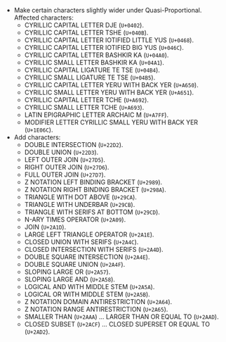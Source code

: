 * Make certain characters slightly wider under Quasi-Proportional. Affected characters:
  - CYRILLIC CAPITAL LETTER DJE (`U+0402`).
  - CYRILLIC CAPITAL LETTER TSHE (`U+040B`).
  - CYRILLIC CAPITAL LETTER IOTIFIED LITTLE YUS (`U+0468`).
  - CYRILLIC CAPITAL LETTER IOTIFIED BIG YUS (`U+046C`).
  - CYRILLIC CAPITAL LETTER BASHKIR KA (`U+04A0`).
  - CYRILLIC SMALL LETTER BASHKIR KA (`U+04A1`).
  - CYRILLIC CAPITAL LIGATURE TE TSE (`U+04B4`).
  - CYRILLIC SMALL LIGATURE TE TSE (`U+04B5`).
  - CYRILLIC CAPITAL LETTER YERU WITH BACK YER (`U+A650`).
  - CYRILLIC SMALL LETTER YERU WITH BACK YER (`U+A651`).
  - CYRILLIC CAPITAL LETTER TCHE (`U+A692`).
  - CYRILLIC SMALL LETTER TCHE (`U+A693`).
  - LATIN EPIGRAPHIC LETTER ARCHAIC M (`U+A7FF`).
  - MODIFIER LETTER CYRILLIC SMALL YERU WITH BACK YER (`U+1E06C`).
* Add characters:
  - DOUBLE INTERSECTION (`U+22D2`).
  - DOUBLE UNION (`U+22D3`).
  - LEFT OUTER JOIN (`U+27D5`).
  - RIGHT OUTER JOIN (`U+27D6`).
  - FULL OUTER JOIN (`U+27D7`).
  - Z NOTATION LEFT BINDING BRACKET (`U+2989`).
  - Z NOTATION RIGHT BINDING BRACKET (`U+298A`).
  - TRIANGLE WITH DOT ABOVE (`U+29CA`).
  - TRIANGLE WITH UNDERBAR (`U+29CB`).
  - TRIANGLE WITH SERIFS AT BOTTOM (`U+29CD`).
  - N-ARY TIMES OPERATOR (`U+2A09`).
  - JOIN (`U+2A1D`).
  - LARGE LEFT TRIANGLE OPERATOR (`U+2A1E`).
  - CLOSED UNION WITH SERIFS (`U+2A4C`).
  - CLOSED INTERSECTION WITH SERIFS (`U+2A4D`).
  - DOUBLE SQUARE INTERSECTION (`U+2A4E`).
  - DOUBLE SQUARE UNION (`U+2A4F`).
  - SLOPING LARGE OR (`U+2A57`).
  - SLOPING LARGE AND (`U+2A58`).
  - LOGICAL AND WITH MIDDLE STEM (`U+2A5A`).
  - LOGICAL OR WITH MIDDLE STEM (`U+2A5B`).
  - Z NOTATION DOMAIN ANTIRESTRICTION (`U+2A64`).
  - Z NOTATION RANGE ANTIRESTRICTION (`U+2A65`).
  - SMALLER THAN (`U+2AAA`) ... LARGER THAN OR EQUAL TO (`U+2AAD`).
  - CLOSED SUBSET (`U+2ACF`) ... CLOSED SUPERSET OR EQUAL TO (`U+2AD2`).
